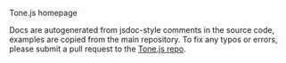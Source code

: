 Tone.js homepage

Docs are autogenerated from jsdoc-style comments in the source code, examples are copied from the main repository. To fix any typos or errors, please submit a pull request to the [Tone.js repo](https://github.com/Tonejs/Tone.js).

